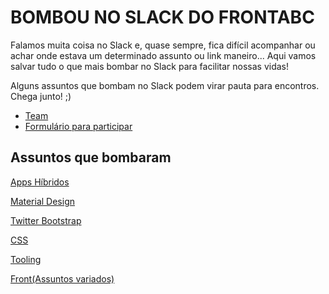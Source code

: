 BOMBOU NO SLACK DO FRONTABC
===========================

Falamos muita coisa no Slack e, quase sempre, fica difícil acompanhar ou achar onde estava um determinado assunto ou link maneiro... Aqui vamos salvar tudo o que mais bombar no Slack para facilitar nossas vidas!

Alguns assuntos que bombam no Slack podem virar pauta para encontros. Chega junto! ;)

- [Team](http://frontabc.slack.com)
- [Formulário para participar](https://docs.google.com/spreadsheets/d/1bGl_w1SXOHpEekDhtY8Bdbh_YcMUzCfXNChUmRoHdWc/edit?usp=sharing)


## Assuntos que bombaram

[Apps Híbridos](https://github.com/front-abc/frontabc.github.io/blob/master/bombou-no-slack/Apps-Hibridos.md)

[Material Design](https://github.com/front-abc/frontabc.github.io/blob/master/bombou-no-slack/Material-Design.md)

[Twitter Bootstrap](https://github.com/front-abc/frontabc.github.io/blob/master/bombou-no-slack/Twitter-Bootstrap.md)

[CSS](https://github.com/front-abc/frontabc.github.io/blob/master/bombou-no-slack/css.md)

[Tooling](https://github.com/front-abc/frontabc.github.io/blob/master/bombou-no-slack/Tooling.md)

[Front(Assuntos variados)](https://github.com/front-abc/frontabc.github.io/blob/master/bombou-no-slack/Front.md)
